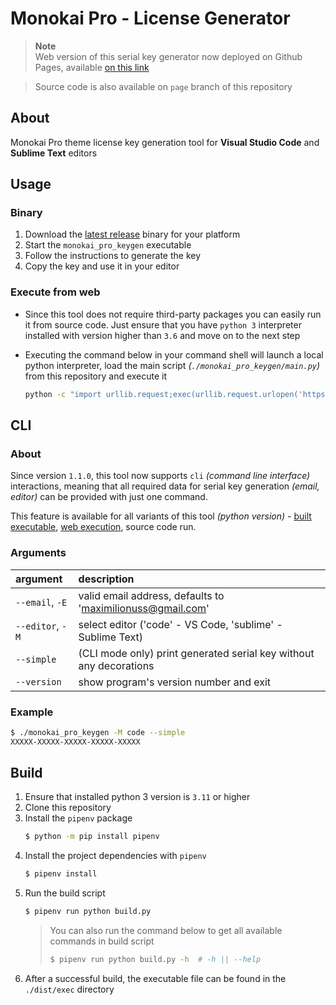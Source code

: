 # Monokai Pro - License Generator

> **Note**  
> Web version of this serial key generator now deployed on Github Pages, available [on this link](https://maximilionus.github.io/monokai_pro_keygen)

> Source code is also available on `page` branch of this repository


## About

Monokai Pro theme license key generation tool for **Visual Studio Code** and **Sublime Text** editors


## Usage
### Binary
1. Download the [latest release](https://github.com/maximilionus/monokai_pro_keygen/releases/latest/) binary for your platform
2. Start the `monokai_pro_keygen` executable
3. Follow the instructions to generate the key
4. Copy the key and use it in your editor

### Execute from web
- Since this tool does not require third-party packages you can easily run it from source code. Just ensure that you have `python 3` interpreter installed with version higher than `3.6` and move on to the next step

- Executing the command below in your command shell will launch a local python interpreter, load the main script *(`./monokai_pro_keygen/main.py`)* from this repository and execute it
    ```bash
    python -c "import urllib.request;exec(urllib.request.urlopen('https://github.com/maximilionus/monokai_pro_keygen/raw/master/monokai_pro_keygen/main.py').read())"
    ```


## CLI
### About
Since version `1.1.0`, this tool now supports `cli` *(command line interface)* interactions, meaning that all required data for serial key generation *(email, editor)* can be provided with just one command.

This feature is available for all variants of this tool *(python version)* - [built executable](#binary), [web execution](#execute-from-web), source code run.

### Arguments
| argument         | description                                                        |
| :--------------- | :----------------------------------------------------------------- |
| `--email`, `-E`  | valid email address, defaults to 'maximilionuss@gmail.com'         |
| `--editor`, `-M` | select editor ('code' - VS Code, 'sublime' - Sublime Text)         |
| `--simple`       | (CLI mode only) print generated serial key without any decorations |
| `--version`      | show program's version number and exit                             |

### Example
```bash
$ ./monokai_pro_keygen -M code --simple
XXXXX-XXXXX-XXXXX-XXXXX-XXXXX
```


## Build
1. Ensure that installed python 3 version is `3.11` or higher
2. Clone this repository
3. Install the `pipenv` package
   ```bash
   $ python -m pip install pipenv
   ```
4. Install the project dependencies with `pipenv`
   ```bash
   $ pipenv install
   ```
5. Run the build script
   ```bash
   $ pipenv run python build.py
   ```
   > You can also run the command below to get all available commands in build script
   > ```bash
   > $ pipenv run python build.py -h  # -h || --help
   > ```
6. After a successful build, the executable file can be found in the `./dist/exec` directory
